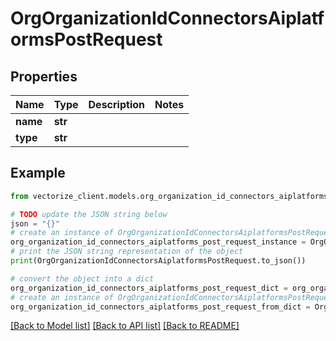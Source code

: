 # OrgOrganizationIdConnectorsAiplatformsPostRequest


## Properties

Name | Type | Description | Notes
------------ | ------------- | ------------- | -------------
**name** | **str** |  | 
**type** | **str** |  | 

## Example

```python
from vectorize_client.models.org_organization_id_connectors_aiplatforms_post_request import OrgOrganizationIdConnectorsAiplatformsPostRequest

# TODO update the JSON string below
json = "{}"
# create an instance of OrgOrganizationIdConnectorsAiplatformsPostRequest from a JSON string
org_organization_id_connectors_aiplatforms_post_request_instance = OrgOrganizationIdConnectorsAiplatformsPostRequest.from_json(json)
# print the JSON string representation of the object
print(OrgOrganizationIdConnectorsAiplatformsPostRequest.to_json())

# convert the object into a dict
org_organization_id_connectors_aiplatforms_post_request_dict = org_organization_id_connectors_aiplatforms_post_request_instance.to_dict()
# create an instance of OrgOrganizationIdConnectorsAiplatformsPostRequest from a dict
org_organization_id_connectors_aiplatforms_post_request_from_dict = OrgOrganizationIdConnectorsAiplatformsPostRequest.from_dict(org_organization_id_connectors_aiplatforms_post_request_dict)
```
[[Back to Model list]](../README.md#documentation-for-models) [[Back to API list]](../README.md#documentation-for-api-endpoints) [[Back to README]](../README.md)


